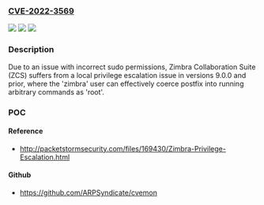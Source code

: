 ### [CVE-2022-3569](https://cve.mitre.org/cgi-bin/cvename.cgi?name=CVE-2022-3569)
![](https://img.shields.io/static/v1?label=Product&message=Zimbra%20Collaboration%20Suite%20(ZCS)&color=blue)
![](https://img.shields.io/static/v1?label=Version&message=9.0.0%3C%3D%209.0.0%20&color=brighgreen)
![](https://img.shields.io/static/v1?label=Vulnerability&message=CWE-271%20Privilege%20Dropping%20%2F%20Lowering%20Errors&color=brighgreen)

### Description

Due to an issue with incorrect sudo permissions, Zimbra Collaboration Suite (ZCS) suffers from a local privilege escalation issue in versions 9.0.0 and prior, where the 'zimbra' user can effectively coerce postfix into running arbitrary commands as 'root'.

### POC

#### Reference
- http://packetstormsecurity.com/files/169430/Zimbra-Privilege-Escalation.html

#### Github
- https://github.com/ARPSyndicate/cvemon

